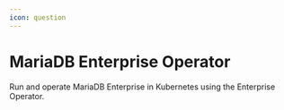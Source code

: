 ```yaml
---
icon: question
---
```


# MariaDB Enterprise Operator

Run and operate MariaDB Enterprise in Kubernetes using the Enterprise Operator.
